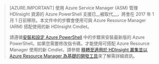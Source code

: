 > [AZURE.IMPORTANT] 使用 Azure Service Manager (ASM) 管理 HDInsight 資源的 Azure PowerShell 支援已__被取代__，將會在 2017 年 1 月 1 日前移除。本文件中的步驟會使用可與 Azure Resource Manager (ARM) 搭配使用的新 HDInsight Cmdlet。
>
> 請遵循[安裝和設定 Azure PowerShell](../articles/powershell-install-configure.md) 中的步驟來安裝最新版的 Azure PowerShell。如果您需要修改指令碼，才能使用可搭配 Azure Resource Manager 使用的新 Cmdlet，請參閱 [移轉至適用於 HDInsight 叢集並以 Azure Resource Manager 為基礎的開發工具](hdinsight-hadoop-development-using-azure-resource-manager.md)來了解需詳細資訊。

<!---HONumber=AcomDC_0504_2016-->